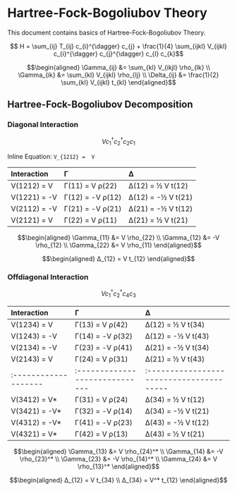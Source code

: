 # Hartree-Fock-Bogoliubov Theory

This document contains basics of Hartree-Fock-Bogoliubov Theory.

```math
  H =  \sum_{ij} T_{ij} c_{i}^{\dagger} c_{j}
     + \frac{1}{4} \sum_{ijkl} V_{ijkl} c_{i}^{\dagger} c_{j}^{\dagger} c_{l} c_{k}
```

```math
\begin{aligned}
  \Gamma_{ij} &= \sum_{kl} V_{ikjl} \rho_{lk} \\
  \Gamma_{ik} &= \sum_{kl} V_{ijkl} \rho_{lj} \\
  \Delta_{ij} &= \frac{1}{2} \sum_{kl} V_{ijkl} t_{kl}
\end{aligned}
```



## Hartree-Fock-Bogoliubov Decomposition


### Diagonal Interaction

```math
  V c_{1}^{\dagger} c_{2}^{\dagger} c_{2} c_{1}
```

Inline Equation: ``V_{1212} =  V``

| Interaction       | Γ                              | Δ                                       |
|:----------------- |:------------------------------ |:--------------------------------------- |
| V(1212) =  V | Γ(11) =  V ρ(22) | Δ(12) =  ½ V t(12) |
| V(1221) = -V | Γ(12) = -V ρ(12) | Δ(12) = -½ V t(21) |
| V(2112) = -V | Γ(21) = -V ρ(21) | Δ(21) = -½ V t(12) |
| V(2121) =  V | Γ(22) =  V ρ(11) | Δ(21) =  ½ V t(21) |

```math
\begin{aligned}
\Gamma_{11} &=  V \rho_{22} \\
\Gamma_{12} &= -V \rho_{12} \\
\Gamma_{22} &=  V \rho_{11}
\end{aligned}
```

```math
\begin{aligned}
Δ_{12} =  V t_{12}
\end{aligned}
```

### Offdiagonal Interaction

```math
  V c_{1}^{\dagger} c_{2}^{\dagger} c_{4} c_{3}
```

| Interaction         | Γ                             | Δ                                       |
|:------------------- |:----------------------------- |:--------------------------------------- |
| V(1234) =  V   | Γ(13) =  V ρ(42) | Δ(12) =  ½ V t(34) |
| V(1243) = -V   | Γ(14) = -V ρ(32) | Δ(12) = -½ V t(43) |
| V(2134) = -V   | Γ(23) = -V ρ(41) | Δ(21) = -½ V t(34) |
| V(2143) =  V   | Γ(24) =  V ρ(31) | Δ(21) =  ½ V t(43) |
|:------------------- |:----------------------------- |:--------------------------------------- |
| V(3412) =  V* | Γ(31) =  V ρ(24) | Δ(34) =  ½ V t(12) |
| V(3421) = -V* | Γ(32) = -V ρ(14) | Δ(34) = -½ V t(21) |
| V(4312) = -V* | Γ(41) = -V ρ(23) | Δ(43) = -½ V t(12) |
| V(4321) =  V* | Γ(42) =  V ρ(13) | Δ(43) =  ½ V t(21) |


```math
\begin{aligned}
\Gamma_{13} &=  V  \rho_{24}^* \\
\Gamma_{14} &= -V  \rho_{23}^* \\
\Gamma_{23} &= -V  \rho_{14}^* \\
\Gamma_{24} &=  V  \rho_{13}^*
\end{aligned}
```
```math
\begin{aligned}
Δ_{12} =  V   t_{34} \\
Δ_{34} =  V^* t_{12}
\end{aligned}
```
